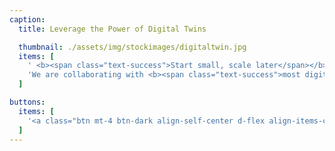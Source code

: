 ```yaml
---
caption:
  title: Leverage the Power of Digital Twins

  thumbnail: ./assets/img/stockimages/digitaltwin.jpg
  items: [
    ' <b><span class="text-success">Start small, scale later</span></b> - we provide you with the knowledge and support to identify digital twin use cases, start small PoCs, and scale digital twins throughout your organization',
    'We are collaborating with <b><span class="text-success">most digital twin tool providers</span></b> to give you latest insights into the digital twin market'
  ]

buttons:
  items: [
    '<a class="btn mt-4 btn-dark align-self-center d-flex align-items-center" href="./digitaltwins"><i class="fa fa-solid fa-arrow-right pr-3"></i>Our Digital Twin Services</a>'
  ]
---
```

